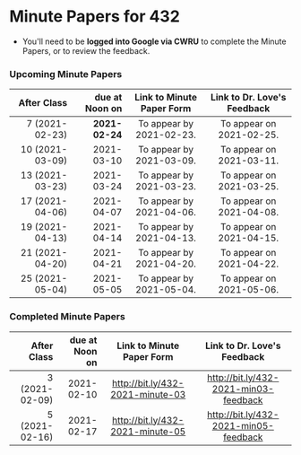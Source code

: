 # Minute Papers for 432

- You'll need to be **logged into Google via CWRU** to complete the Minute Papers, or to review the feedback.

### Upcoming Minute Papers

After Class | due at Noon on | Link to Minute Paper Form | Link to Dr. Love's Feedback
----------: | ------: | :--------: | :----------:
7 (2021-02-23) | **2021-02-24** | To appear by 2021-02-23. | To appear on 2021-02-25.
10 (2021-03-09) | 2021-03-10 | To appear by 2021-03-09. | To appear on 2021-03-11.
13 (2021-03-23) | 2021-03-24 | To appear by 2021-03-23. | To appear on 2021-03-25.
17 (2021-04-06) | 2021-04-07 | To appear by 2021-04-06. | To appear on 2021-04-08.
19 (2021-04-13) | 2021-04-14 | To appear by 2021-04-13. | To appear on 2021-04-15.
21 (2021-04-20) | 2021-04-21 | To appear by 2021-04-20. | To appear on 2021-04-22.
25 (2021-05-04) | 2021-05-05 | To appear by 2021-05-04. | To appear on 2021-05-06.

### Completed Minute Papers

After Class | due at Noon on | Link to Minute Paper Form | Link to Dr. Love's Feedback
----------: | ------: | :--------: | :----------:
3 (2021-02-09) | 2021-02-10 | http://bit.ly/432-2021-minute-03 | http://bit.ly/432-2021-min03-feedback
5 (2021-02-16) | 2021-02-17 | http://bit.ly/432-2021-minute-05 | http://bit.ly/432-2021-min05-feedback
